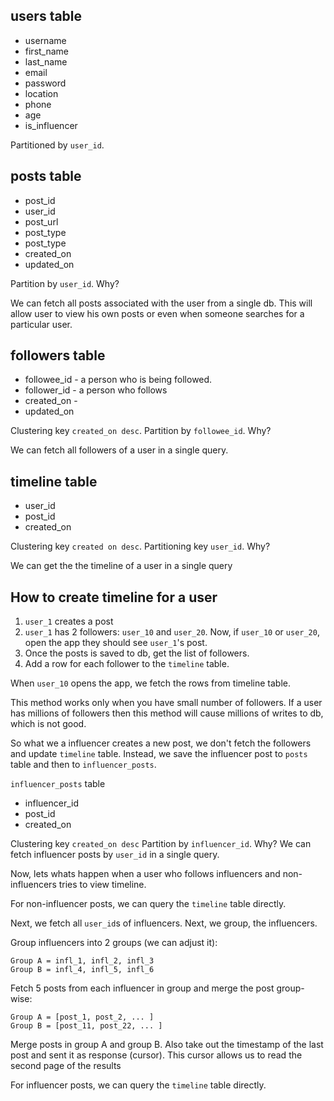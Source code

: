 ## users table

* username
* first_name
* last_name
* email
* password
* location
* phone
* age
* is_influencer

Partitioned by `user_id`.

## posts table

* post_id
* user_id
* post_url
* post_type
* post_type
* created_on
* updated_on

Partition by `user_id`. Why?

We can fetch all posts associated with the user from a single db. This will allow user to view his own posts or even when someone searches for a particular user.

## followers table

* followee_id - a person who is being followed.
* follower_id - a person who follows
* created_on - 
* updated_on

Clustering key `created_on desc`.
Partition by `followee_id`. Why?

We can fetch all followers of a user in a single query.


## timeline table

* user_id
* post_id
* created_on

Clustering key `created on desc`.
Partitioning key `user_id`. Why?

We can get the the timeline of a user in a single query

## How to create timeline for a user

1. `user_1` creates a post
1. `user_1` has 2 followers: `user_10` and `user_20`. Now, if `user_10` or `user_20`, open the app they should see `user_1`'s post.
1. Once the posts is saved to db, get the list of followers.
1. Add a row for each follower to the `timeline` table.

When `user_10` opens the app, we fetch the rows from timeline table.

This method works only when you have small number of followers. If a user has millions of followers then this method will cause millions of writes to db, which is not good.

So what we a influencer creates a new post, we don't fetch the followers and update `timeline` table. Instead, we save the influencer post to `posts` table and then to `influencer_posts`.

`influencer_posts` table

* influencer_id
* post_id
* created_on

Clustering key `created_on desc`
Partition by `influencer_id`. Why?  We can fetch influencer posts by `user_id` in a single query.

Now, lets whats happen when a user who follows influencers and non-influencers  tries to view timeline.

For non-influencer posts, we can query the `timeline` table directly.

Next, we fetch all `user_id`s of influencers. Next, we group, the influencers.

Group influencers into 2 groups (we can adjust it):

```text
Group A = infl_1, infl_2, infl_3
Group B = infl_4, infl_5, infl_6
```

Fetch 5 posts from each influencer in group and merge the post group-wise:

```text
Group A = [post_1, post_2, ... ]
Group B = [post_11, post_22, ... ]
```

Merge posts in group A and group B. Also take out the timestamp of the last post and sent it as response (cursor). This cursor allows us to read the second page of the results

For influencer posts, we can query the `timeline` table directly.